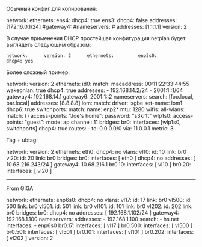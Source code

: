 Обычный конфиг для копирования:

network:   ethernets:     ens4:       dhcp4: true         ens3:       dhcp4: false       addresses: [172.16.0.1/24]       #gateway4:       #nameservers:       #  addresses: [1.1.1.1]   version: 2

В случае применения DHCP простейшая конфигурация netplan будет выглядеть следующим образом:

    network:      version: 2      ethernets:         enp3s0:             dhcp4: yes 

Более сложный пример:

  network:       version: 2        ethernets:         id0:           match:             macaddress: 00:11:22:33:44:55           wakeonlan: true           dhcp4: true           addresses:             - 192.168.14.2/24             - 2001:1::1/64           gateway4: 192.168.14.1           gateway6: 2001:1::2           nameservers:             search: [foo.local, bar.local]             addresses: [8.8.8.8]         lom:           match:             driver: ixgbe           set-name: lom1           dhcp6: true         switchports:           match:             name: enp2*           mtu: 1280       wifis:         all-wlans:           match: {}           access-points:             "Joe's home":               password: "s3kr1t"         wlp1s0:           access-points:             "guest":                mode: ap                channel: 11       bridges:         br0:           interfaces: [wlp1s0, switchports]           dhcp4: true       routes:        - to: 0.0.0.0/0          via: 11.0.0.1          metric: 3

Tag + ubtag:

network:     version: 2     ethernets:         eth0:             dhcp4: no     vlans:         vl10:             id: 10             link: br0         vl20:             id: 20             link: br0      bridges:         br0:             interfaces: [ eth0 ]             dhcp4: no             addresses: [ 10.68.216.243/24 ]             gateway4: 10.68.216.1         br0.10:             interfaces: [ vl10 ]         br0.20:             interfaces: [ vl20 ]

------------------------------------------------------------

From GIGA

network:     ethernets:         enp6s0:             dhcp4: no         vlans:         vl17:             id: 17             link: br0          vl500:             id: 500             link: br0          vl501:             id: 501             link: br0                                   vl101:             id: 101             link:  br0            vl202:             id: 202             link:  br0         bridges:         br0:             dhcp4: no             addresses: [ 192.168.1.102/24 ]             gateway4: 192.168.1.100             nameservers:                 addresses:                 - 192.168.1.100                 search:                 - hs.net              interfaces:             - enp6s0          br0.17:             interfaces: [ vl17 ]           br0.500:             interfaces: [ vl500 ]          br0.501:             interfaces: [ vl501 ]          br0.101:             interfaces: [ vl101 ]         br0.202:             interfaces: [ vl202 ]                       version: 2